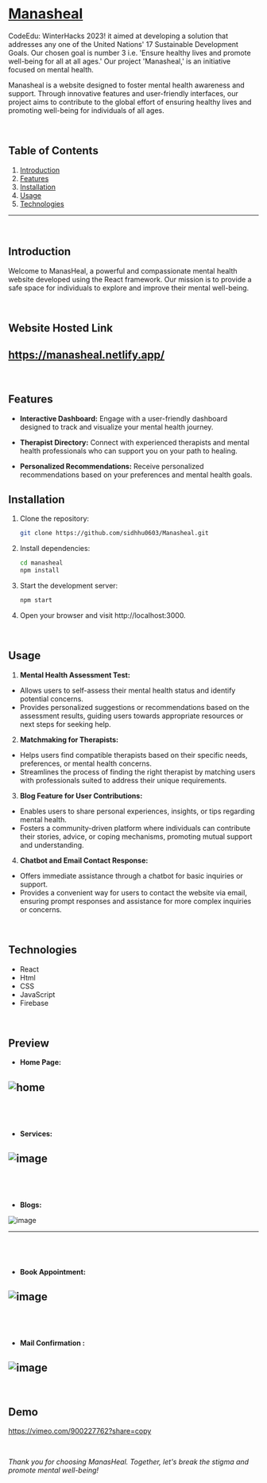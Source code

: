 # [Manasheal](https://manasheal.netlify.app/)

CodeEdu: WinterHacks 2023! it aimed at developing a solution that addresses any one of the United Nations' 17 Sustainable Development Goals. Our chosen goal is number 3 i.e. 'Ensure healthy lives and promote well-being for all at all ages.' 
Our project  'Manasheal,' is an initiative focused on mental health.

Manasheal is a website designed to foster mental health awareness and support. Through innovative features and user-friendly interfaces, our project aims to contribute to the global effort of ensuring healthy lives and promoting well-being for individuals of all ages.


&nbsp;

## Table of Contents

1. [Introduction](#introduction)
2. [Features](#features)
3. [Installation](#installation)
4. [Usage](#usage)
5. [Technologies](#technologies)


---
&nbsp;

## Introduction

Welcome to ManasHeal, a powerful and compassionate mental health website developed using the React framework. Our mission is to provide a safe space for individuals to explore and improve their mental well-being.
&nbsp;

&nbsp;

## Website Hosted Link

https://manasheal.netlify.app/
---
&nbsp;
## Features

- **Interactive Dashboard:** Engage with a user-friendly dashboard designed to track and visualize your mental health journey.

- **Therapist Directory:** Connect with experienced therapists and mental health professionals who can support you on your path to healing.

- **Personalized Recommendations:** Receive personalized recommendations based on your preferences and mental health goals.
&nbsp;

## Installation

1. Clone the repository:
   ```bash
   git clone https://github.com/sidhhu0603/Manasheal.git
   ```
2. Install dependencies:
   ```bash
   cd manasheal
   npm install
   ```
3. Start the development server:
   ```bash
   npm start
   ```
4. Open your browser and visit http://localhost:3000.

&nbsp;

## Usage
1. **Mental Health Assessment Test:**
 - Allows users to self-assess their mental health status and identify potential concerns.
- Provides personalized suggestions or recommendations based on the assessment results, guiding users towards appropriate resources or next steps for seeking help.

2. **Matchmaking for Therapists:**
- Helps users find compatible therapists based on their specific needs, preferences, or mental health concerns.
- Streamlines the process of finding the right therapist by matching users with professionals suited to address their unique requirements.

3. **Blog Feature for User Contributions:**
- Enables users to share personal experiences, insights, or tips regarding mental health.
- Fosters a community-driven platform where individuals can contribute their stories, advice, or coping mechanisms, promoting mutual support and understanding.

4. **Chatbot and Email Contact Response:**
- Offers immediate assistance through a chatbot for basic inquiries or support.
- Provides a convenient way for users to contact the website via email, ensuring prompt responses and assistance for more complex inquiries or concerns.

&nbsp;


## Technologies
- React
- Html
- CSS
- JavaScript
- Firebase

&nbsp;




## Preview

- **Home Page:**

![home](https://github.com/sidhhu0603/Manasheal/assets/78198500/a78ecf3e-0935-4247-bd7a-5772aea9ef1c)
---
&nbsp;
---
- **Services:**

![image](https://github.com/sidhhu0603/Manasheal/assets/78198500/9f8b8cfd-bac0-4fa2-b091-c8058e110df0)
---
&nbsp;
---
- **Blogs:**

![image](https://github.com/sidhhu0603/Manasheal/assets/78198500/650a3ad8-4fb7-47c9-b73c-08d6bc05df1c)

---
&nbsp;
---
- **Book Appointment:**

![image](https://github.com/sidhhu0603/Manasheal/assets/78198500/38dabd25-3d19-4ff3-86ac-591babbe3591)
---
&nbsp;
---
- **Mail Confirmation :**

![image](https://github.com/sidhhu0603/Manasheal/assets/78198500/61f75a13-c78e-4f18-85b1-e2f5f4ed6256)
---

&nbsp;

## Demo
https://vimeo.com/900227762?share=copy

&nbsp;

*Thank you for choosing ManasHeal. Together, let's break the stigma and promote mental well-being!*
